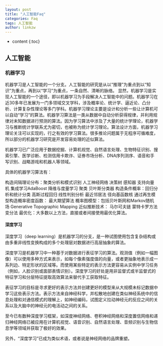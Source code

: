 ```yaml
---
layout: post
title: "人工智能Faq"
categories: Faq
tags: 人工智能
author: linkzw
---
```


* content
{:toc}

## 人工智能

### 机器学习

机器学习是人工智能的一个分支。人工智能的研究是从以“推理”为重点到以“知识”为重点，再到以“学习”为重点，一条自然、清晰的脉络。
显然，机器学习是实现人工智能的一个途径，即以机器学习为手段解决人工智能中的问题。机器学习在近30多年已发展为一门多领域交叉学科，涉及概率论、统计学、逼近论、凸分析、计算复杂性理论等多门学科。机器学习理论主要是设计和分析一些让计算机可以自动“学习”的算法。机器学习算法是一类从数据中自动分析获得规律，并利用规律对未知数据进行预测的算法。因为学习算法中涉及了大量的统计学理论，机器学习与推断统计学联系尤为密切，也被称为统计学习理论。算法设计方面，机器学习理论关注可以实现的，行之有效的学习算法。很多推论问题属于无程序可循难度，所以部分的机器学习研究是开发容易处理的近似算法。

机器学习已广泛应用于数据挖掘、计算机视觉、自然语言处理、生物特征识别、搜索引擎、医学诊断、检测信用卡欺诈、证券市场分析、DNA序列测序、语音和手写识别、战略游戏和机器人等领域。

具体的机器学习算法有：

构造间隔理论分布：聚类分析和模式识别
人工神经网络
决策树
感知器
支持向量机
集成学习AdaBoost
降维与度量学习
聚类
贝叶斯分类器
构造条件概率：回归分析和统计分类
高斯过程回归
线性判别分析
最近邻居法
径向基函数核
通过再生模型构造概率密度函数：
最大期望算法
概率图模型：包括贝叶斯网和Markov随机场
Generative Topographic Mapping
近似推断技术：
马尔可夫链
蒙特卡罗方法
变分法
最优化：大多数以上方法，直接或者间接使用最优化算法。


#### 深度学习
深度学习（deep learning）是机器学习的分支，是一种试图使用包含复杂结构或由多重非线性变换构成的多个处理层对数据进行高层抽象的算法。

深度学习是机器学习中一种基于对数据进行表征学习的算法。观测值（例如一幅图像）可以使用多种方式来表示，如每个像素强度值的向量，或者更抽象地表示成一系列边、特定形状的区域等。而使用某些特定的表示方法更容易从实例中学习任务（例如，人脸识别或面部表情识别）。深度学习的好处是用非监督式或半监督式的特征学习和分层特征提取高效算法来替代手工获取特征。

表征学习的目标是寻求更好的表示方法并创建更好的模型来从大规模未标记数据中学习这些表示方法。表示方法来自神经科学，并松散地创建在类似神经系统中的信息处理和对通信模式的理解上，如神经编码，试图定义拉动神经元的反应之间的关系以及大脑中的神经元的电活动之间的关系。

至今已有数种深度学习框架，如深度神经网络、卷积神经网络和深度置信网络和递归神经网络已被应用在计算机视觉、语音识别、自然语言处理、音频识别与生物信息学等领域并获取了极好的效果。

另外，“深度学习”已成为类似术语，或者说是神经网络的品牌重塑。